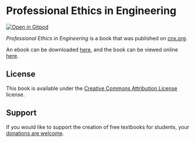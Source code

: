 # Professional Ethics in Engineering

[![Open in Gitpod](https://gitpod.io/button/open-in-gitpod.svg)](https://gitpod.io/from-referrer/)

_Professional Ethics in Engineering_ is a book that was published on [cnx.org](https://cnx.org/).

An ebook can be downloaded [here](https://github.com/cnx-user-books/cnxbook-professional-ethics-in-engineering/releases/latest), and the book can be viewed online [here](https://github.com/cnx-user-books/cnxbook-professional-ethics-in-engineering/releases/latest).

## License
This book is available under the [Creative Commons Attribution License](./LICENSE) license.

## Support
If you would like to support the creation of free textbooks for students, your [donations are welcome](https://riceconnect.rice.edu/donation/support-openstax-banner).
